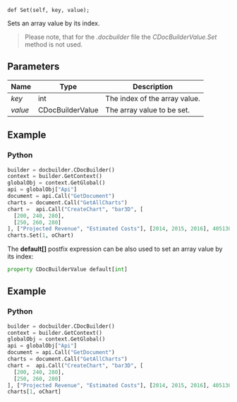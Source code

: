 `def Set(self, key, value);`

Sets an array value by its index.

> Please note, that for the *.docbuilder* file the *CDocBuilderValue.Set* method is not used.

## Parameters

| Name    | Type             | Description                   |
| ------- | ---------------- | ----------------------------- |
| *key*   | int              | The index of the array value. |
| *value* | CDocBuilderValue | The array value to be set.    |

## Example

### Python

``` py
builder = docbuilder.CDocBuilder()
context = builder.GetContext()
globalObj = context.GetGlobal()
api = globalObj["Api"]
document = api.Call("GetDocument")
charts = document.Call("GetAllCharts")
chart =  api.Call("CreateChart", "bar3D", [
  [200, 240, 280],
  [250, 260, 280]
], ["Projected Revenue", "Estimated Costs"], [2014, 2015, 2016], 4051300, 2347595, 24)
charts.Set(1, oChart)
```

The **default[]** postfix expression can be also used to set an array value by its index:

``` py
property CDocBuilderValue default[int]
```

## Example

### Python

``` py
builder = docbuilder.CDocBuilder()
context = builder.GetContext()
globalObj = context.GetGlobal()
api = globalObj["Api"]
document = api.Call("GetDocument")
charts = document.Call("GetAllCharts")
chart =  api.Call("CreateChart", "bar3D", [
  [200, 240, 280],
  [250, 260, 280]
], ["Projected Revenue", "Estimated Costs"], [2014, 2015, 2016], 4051300, 2347595, 24)
charts[1, oChart]
```
